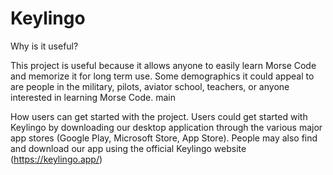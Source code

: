 # Keylingo

Why is it useful?

This project is useful because it allows anyone to easily learn Morse Code and memorize it for long term use. Some demographics it could appeal to are people in the military, pilots, aviator school, teachers, or anyone interested in learning Morse Code.
main

How users can get started with the project. 
Users could get started with Keylingo by downloading our desktop application through the various major app stores (Google Play, Microsoft Store, App Store). People may also find and download our app using the official Keylingo website (https://keylingo.app/)

